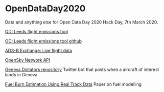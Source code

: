 # OpenDataDay2020
Data and anything else for Open Data Day 2020 Hack Day, 7th March 2020.

[ODI Leeds flight emissions tool](https://odileeds.org/projects/flight-emissions/)

[ODI Leeds flight emissions tool github](https://github.com/odileeds/flight-data)

[ADS-B Exchange: Live flight data](https://www.adsbexchange.com/)

[OpenSky Network API](https://opensky-network.org/apidoc/)

[Geneva Dictators repository](https://github.com/OpenDataManchester/geneva-dictators/) Twitter bot that posts when a aircraft of interest lands in Geneva

[Fuel Burn Estimation Using Real Track Data](https://ntrs.nasa.gov/archive/nasa/casi.ntrs.nasa.gov/20120002710.pdf) Paper on fuel modelling
